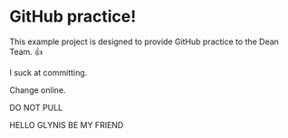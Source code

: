GitHub practice!
================

This example project is designed to provide GitHub practice to the Dean Team. :thumbsup:

I suck at committing.

Change online. 

DO NOT PULL

HELLO GLYNIS BE MY FRIEND